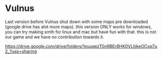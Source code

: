 # Vulnus
Last version before Vulnus shut down with some maps pre downloaded (google drive has alot more maps).
this version ONLY works for windows, you can try making smth for linux and mac but have fun with that.
this is not our game and we have no contribution towards it.


https://drive.google.com/drive/folders/1euuqezT0nRBEr8HK0VLIjjkeOCxp7u2_?usp=sharing
